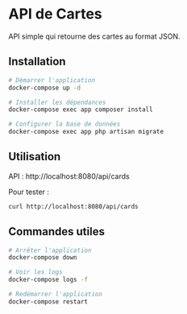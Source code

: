 # API de Cartes

API simple qui retourne des cartes au format JSON.

## Installation

```bash
# Démarrer l'application
docker-compose up -d

# Installer les dépendances
docker-compose exec app composer install

# Configurer la base de données
docker-compose exec app php artisan migrate
```

## Utilisation

API : http://localhost:8080/api/cards

Pour tester :
```bash
curl http://localhost:8080/api/cards
```


## Commandes utiles

```bash
# Arrêter l'application
docker-compose down

# Voir les logs
docker-compose logs -f

# Redémarrer l'application
docker-compose restart
``` 